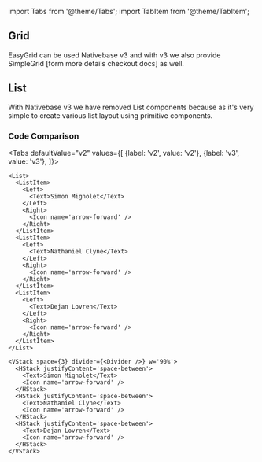import Tabs from '@theme/Tabs';
import TabItem from '@theme/TabItem';

## Grid

EasyGrid can be used Nativebase v3 and with v3 we also provide SimpleGrid [form more details checkout docs] as well.

## List

With Nativebase v3 we have removed List components because as it's very simple to create various list layout using primitive components.

### Code Comparison

<Tabs
defaultValue="v2"
values={[
{label: 'v2', value: 'v2'},
{label: 'v3', value: 'v3'},
]}>
<TabItem value="v2">

```tsx
<List>
  <ListItem>
    <Left>
      <Text>Simon Mignolet</Text>
    </Left>
    <Right>
      <Icon name='arrow-forward' />
    </Right>
  </ListItem>
  <ListItem>
    <Left>
      <Text>Nathaniel Clyne</Text>
    </Left>
    <Right>
      <Icon name='arrow-forward' />
    </Right>
  </ListItem>
  <ListItem>
    <Left>
      <Text>Dejan Lovren</Text>
    </Left>
    <Right>
      <Icon name='arrow-forward' />
    </Right>
  </ListItem>
</List>
```

</TabItem>
<TabItem value="v3">

```tsx
<VStack space={3} divider={<Divider />} w='90%'>
  <HStack justifyContent='space-between'>
    <Text>Simon Mignolet</Text>
    <Icon name='arrow-forward' />
  </HStack>
  <HStack justifyContent='space-between'>
    <Text>Nathaniel Clyne</Text>
    <Icon name='arrow-forward' />
  </HStack>
  <HStack justifyContent='space-between'>
    <Text>Dejan Lovren</Text>
    <Icon name='arrow-forward' />
  </HStack>
</VStack>
```

</TabItem>
</Tabs>
